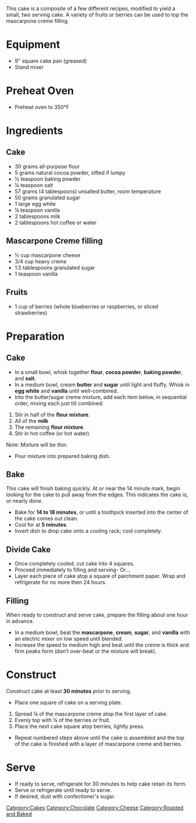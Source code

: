 This cake is a composite of a few different recipes, modified to yield a
small, two serving cake. A variety of fruits or berries can be used to
top the mascarpone creme filling.

# Equipment

-   9" square cake pan (greased)
-   Stand mixer

# Preheat Oven

-   Preheat oven to 350°F

# Ingredients

## Cake

-   30 grams all-purpose flour
-   5 grams natural cocoa powder, sifted if lumpy
-   ½ teaspoon baking powder
-   ¼ teaspoon salt
-   57 grams (4 tablespoons) unsalted butter, room temperature
-   50 grams granulated sugar
-   1 large egg white
-   ¼ teaspoon vanilla
-   2 tablespoons milk
-   2 tablespoons hot coffee or water

## Mascarpone Creme filling

-   ½ cup mascarpone cheese
-   3/4 cup heavy creme
-   1.5 tablespoons granulated sugar
-   1 teaspoon vanilla

## Fruits

-   1 cup of berries (whole blueberries or raspberries, or sliced
    strawberries)

# Preparation

## Cake

-   In a small bowl, whisk together **flour**, **cocoa powder**,
    **baking powder**, and **salt**.
-   In a medium bowl, cream **butter** and **sugar** until light and
    fluffy. Whisk in **egg white** and **vanilla** until well-combined.
-   Into the butter/sugar creme mixture, add each item below, in
    sequential order, mixing each just till combined:

1.  Stir in half of the **flour mixture**.
2.  All of the **milk**
3.  The remaining **flour mixture**.
4.  Stir in hot coffee (or hot water).

Note: Mixture will be thin.

-   Pour mixture into prepared baking dish.

## Bake

This cake will finish baking quickly. At or near the 14 minute mark,
begin looking for the cake to pull away from the edges. This indicates
the cake is, or nearly done.

-   Bake for **14 to 18 minutes**, or until a toothpick inserted into
    the center of the cake comes out clean.
-   Cool for at **5 minutes**.
-   Invert dish to drop cake onto a cooling rack; cool completely.

## Divide Cake

-   Once completely cooled, cut cake into 4 squares.
-   Proceed immediately to filling and serving- Or...
-   Layer each piece of cake atop a square of parchment paper. Wrap and
    refrigerate for no more then 24 hours.

## Filling

When ready to construct and serve cake, prepare the filling about one
hour in advance.

-   In a medium bowl, beat the **mascarpone**, **cream**, **sugar**, and
    **vanilla** with an electric mixer on low speed until blended.
-   Increase the speed to medium high and beat until the creme is thick
    and firm peaks form (don’t over-beat or the mixture will break).

# Construct

Construct cake at least **30 minutes** prior to serving.

-   Place one square of cake on a serving plate.

1.  Spread ¼ of the mascarpone creme atop the first layer of cake.
2.  Evenly top with ¼ of the berries or fruit.
3.  Place the next cake square atop berries, lightly press.

-   Repeat numbered steps above until the cake is assembled and the top
    of the cake is finished with a layer of mascarpone creme and
    berries.

# Serve

-   If ready to serve, refrigerate for 30 minutes to help cake retain
    its form.
-   Serve or refrigerate until ready to serve.
-   If desired, dust with confectioner's sugar.

[Category:Cakes](Category:Cakes "wikilink")
[Category:Chocolate](Category:Chocolate "wikilink")
[Category:Cheese](Category:Cheese "wikilink") [Category:Roasted and
Baked](Category:Roasted_and_Baked "wikilink")